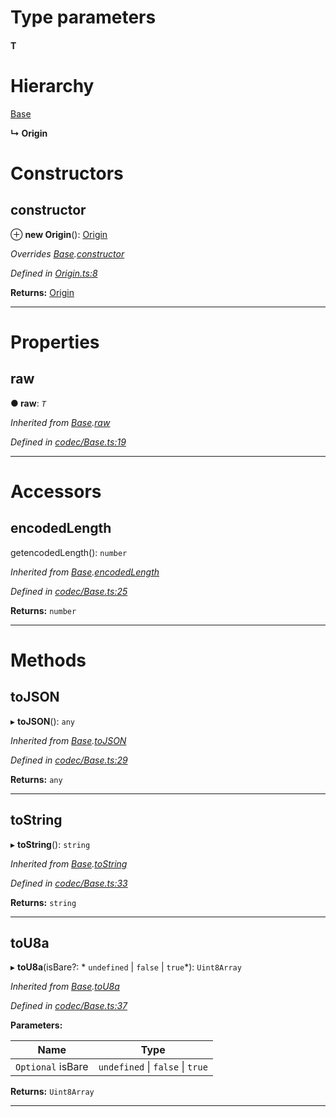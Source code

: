 

# Type parameters
#### T 
# Hierarchy

 [Base](_codec_base_.base.md)

**↳ Origin**

# Constructors

<a id="constructor"></a>

##  constructor

⊕ **new Origin**(): [Origin](_origin_.origin.md)

*Overrides [Base](_codec_base_.base.md).[constructor](_codec_base_.base.md#constructor)*

*Defined in [Origin.ts:8](https://github.com/polkadot-js/api/blob/19aed57/packages/types/src/Origin.ts#L8)*

**Returns:** [Origin](_origin_.origin.md)

___

# Properties

<a id="raw"></a>

##  raw

**● raw**: *`T`*

*Inherited from [Base](_codec_base_.base.md).[raw](_codec_base_.base.md#raw)*

*Defined in [codec/Base.ts:19](https://github.com/polkadot-js/api/blob/19aed57/packages/types/src/codec/Base.ts#L19)*

___

# Accessors

<a id="encodedlength"></a>

##  encodedLength

getencodedLength(): `number`

*Inherited from [Base](_codec_base_.base.md).[encodedLength](_codec_base_.base.md#encodedlength)*

*Defined in [codec/Base.ts:25](https://github.com/polkadot-js/api/blob/19aed57/packages/types/src/codec/Base.ts#L25)*

**Returns:** `number`

___

# Methods

<a id="tojson"></a>

##  toJSON

▸ **toJSON**(): `any`

*Inherited from [Base](_codec_base_.base.md).[toJSON](_codec_base_.base.md#tojson)*

*Defined in [codec/Base.ts:29](https://github.com/polkadot-js/api/blob/19aed57/packages/types/src/codec/Base.ts#L29)*

**Returns:** `any`

___
<a id="tostring"></a>

##  toString

▸ **toString**(): `string`

*Inherited from [Base](_codec_base_.base.md).[toString](_codec_base_.base.md#tostring)*

*Defined in [codec/Base.ts:33](https://github.com/polkadot-js/api/blob/19aed57/packages/types/src/codec/Base.ts#L33)*

**Returns:** `string`

___
<a id="tou8a"></a>

##  toU8a

▸ **toU8a**(isBare?: * `undefined` &#124; `false` &#124; `true`*): `Uint8Array`

*Inherited from [Base](_codec_base_.base.md).[toU8a](_codec_base_.base.md#tou8a)*

*Defined in [codec/Base.ts:37](https://github.com/polkadot-js/api/blob/19aed57/packages/types/src/codec/Base.ts#L37)*

**Parameters:**

| Name | Type |
| ------ | ------ |
| `Optional` isBare |  `undefined` &#124; `false` &#124; `true`|

**Returns:** `Uint8Array`

___

